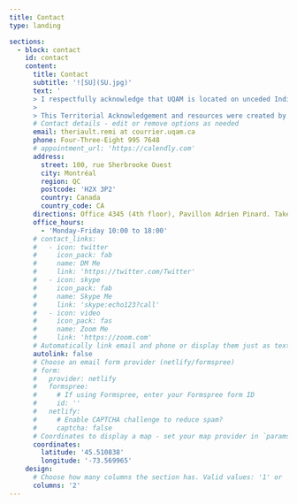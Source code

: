 ```yaml
---
title: Contact
type: landing

sections:
  - block: contact
    id: contact
    content:
      title: Contact
      subtitle: '![SU](SU.jpg)'
      text: '
      > I respectfully acknowledge that UQAM is located on unceded Indigenous lands. The Kanien’kehá:ka Nation is recognized as the custodians of these lands and waters. Tiohtià:ke/Montréal is historically known as a gathering place for many First Nations. Today, it is home to a diverse population of Indigenous and other peoples. I respect the continued connections with the past, present and future in our ongoing relationships with Indigenous and other peoples within the Montreal community.
      >
      > This Territorial Acknowledgement and resources were created by Concordia University’s Indigenous Directions Leadership Group (2017). To read the entire Territorial Acknowledgement and learn more about why it was written this way, please visit www.concordia.ca/indigenous/resources/territorial-acknowledgement.html.'
      # Contact details - edit or remove options as needed
      email: theriault.remi at courrier.uqam.ca
      phone: Four-Three-Eight 995 7648
      # appointment_url: 'https://calendly.com'
      address:
        street: 100, rue Sherbrooke Ouest
        city: Montréal
        region: QC
        postcode: 'H2X 3P2'
        country: Canada
        country_code: CA
      directions: Office 4345 (4th floor), Pavillon Adrien Pinard. Take the elevator to the 4th floor, turn left, left again, my office will be to your right.
      office_hours:
        - 'Monday-Friday 10:00 to 18:00'
      # contact_links:
      #   - icon: twitter
      #     icon_pack: fab
      #     name: DM Me
      #     link: 'https://twitter.com/Twitter'
      #   - icon: skype
      #     icon_pack: fab
      #     name: Skype Me
      #     link: 'skype:echo123?call'
      #   - icon: video
      #     icon_pack: fas
      #     name: Zoom Me
      #     link: 'https://zoom.com'
      # Automatically link email and phone or display them just as text?
      autolink: false
      # Choose an email form provider (netlify/formspree)
      # form:
      #   provider: netlify
      #   formspree:
      #     # If using Formspree, enter your Formspree form ID
      #     id: ''
      #   netlify:
      #     # Enable CAPTCHA challenge to reduce spam?
      #     captcha: false
      # Coordinates to display a map - set your map provider in `params.yaml`
      coordinates:
        latitude: '45.510838'
        longitude: '-73.569965'
    design:
      # Choose how many columns the section has. Valid values: '1' or '2'.
      columns: '2'
---
```

